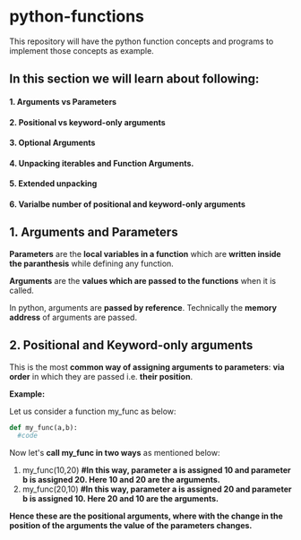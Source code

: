 # python-functions
This repository will have the python function concepts and programs to implement those concepts as example.
## In this section we will learn about following:
#### 1. Arguments vs Parameters
#### 2. Positional vs keyword-only arguments
#### 3. Optional Arguments
#### 4. Unpacking iterables and Function Arguments.
#### 5. Extended unpacking
#### 6. Varialbe number of positional and keyword-only arguments

## 1. Arguments and Parameters
**Parameters** are the **local variables in a function** which are **written inside the paranthesis** while defining any function.

**Arguments** are the **values which are passed to the functions** when it is called.

In python, arguments are **passed by reference**. Technically the **memory address** of arguments are passed. 

## 2. Positional and Keyword-only arguments
This is the most **common way of assigning arguments to parameters**: **via order** in which they are passed i.e. **their position**.

**Example:** 

Let us consider a function my_func as below:

```python
def my_func(a,b):
  #code
```

Now let's **call my_func in two ways** as mentioned below:

1. my_func(10,20) **#In this way, parameter a is assigned 10 and parameter b is assigned 20. Here 10 and 20 are the arguments.**
2. my_func(20,10) **#In this way, parameter a is assigned 20 and parameter b is assigned 10. Here 20 and 10 are the arguments.**

**Hence these are the positional arguments, where with the change in the position of the arguments the value of the parameters changes.**




